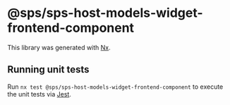 # @sps/sps-host-models-widget-frontend-component

This library was generated with [Nx](https://nx.dev).

## Running unit tests

Run `nx test @sps/sps-host-models-widget-frontend-component` to execute the unit tests via [Jest](https://jestjs.io).
